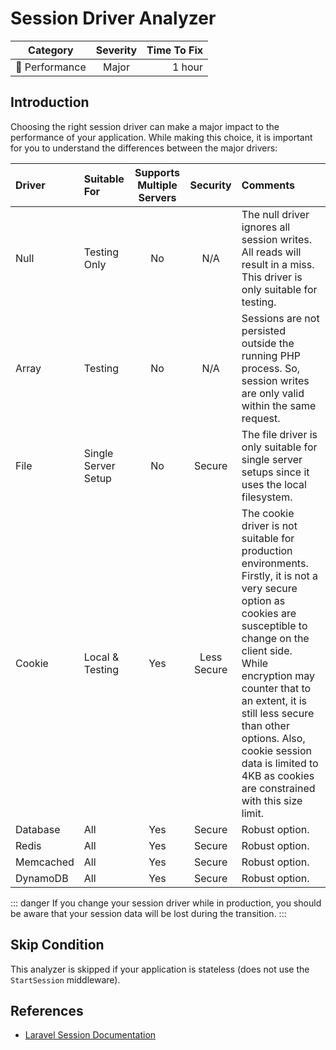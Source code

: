 # Session Driver Analyzer

| Category       | Severity   | Time To Fix  |
| -------------  |:----------:| ------------:|
| :rocket: Performance | Major | 1 hour       |

## Introduction

Choosing the right session driver can make a major impact to the performance of your application. While making this choice, it is important for you to understand the differences between the major drivers:

| Driver    | Suitable For | Supports Multiple Servers  | Security | Comments |
| :-------- | :----------- | :-------------------------:|:--------:|:---------|
| Null      | Testing Only | No                         | N/A      | The null driver ignores all session writes. All reads will result in a miss. This driver is only suitable for testing. |
| Array     | Testing      | No                         | N/A      | Sessions are not persisted outside the running PHP process. So, session writes are only valid within the same request. |
| File      | Single Server Setup | No                  | Secure   | The file driver is only suitable for single server setups since it uses the local filesystem. |
| Cookie    | Local & Testing | Yes                     | Less Secure | The cookie driver is not suitable for production environments. Firstly, it is not a very secure option as cookies are susceptible to change on the client side. While encryption may counter that to an extent, it is still less secure than other options. Also, cookie session data is limited to 4KB as cookies are constrained with this size limit. |
| Database  | All          | Yes                        | Secure  | Robust option. |
| Redis     | All          | Yes                        | Secure  | Robust option. |
| Memcached | All          | Yes                        | Secure  | Robust option. |
| DynamoDB  | All          | Yes                        | Secure  | Robust option. |

::: danger
If you change your session driver while in production, you should be aware that your session data will be lost during the transition.
:::

## Skip Condition

This analyzer is skipped if your application is stateless (does not use the `StartSession` middleware).

## References

- [Laravel Session Documentation](https://laravel.com/docs/session)